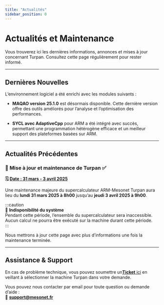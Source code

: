 ```yaml
---
title: "Actualités"
sidebar_position: 0
---
```


# Actualités et Maintenance

Vous trouverez ici les dernières informations, annonces et mises à jour concernant Turpan. Consultez cette page régulièrement pour rester informé.

---
## Dernières Nouvelles
L’environnement logiciel a été enrichi avec les modules suivants :

- **MAQAO version 25.1.0**  est désormais disponible. Cette dernière version offre des outils améliorés pour l’analyse et l’optimisation des performances.

- **SYCL avec AdaptiveCpp** pour ARM a été intégré avec succès, permettant une programmation hétérogène efficace et un meilleur support des plateformes basées sur ARM.


---

##  Actualités Précédentes
### 🔄 **Mise à jour et maintenance de Turpan** ✅
**🗓️ <u>Date : 31 mars - 3 avril 2025</u>**

Une maintenance majeure du supercalculateur ARM-Mesonet Turpan aura lieu du **lundi 31 mars 2025 à 8h00** jusqu’au **jeudi 3 avril 2025 à 9h00**.

:::caution  
📌 **Indisponibilité du système**  
Pendant cette période, l’ensemble du supercalculateur sera inaccessible.  
Aucun calcul ne pourra être exécuté sur la machine durant cette période.  
:::  

Nous mettrons à jour cette page avec plus d’informations une fois la maintenance terminée.

---

## Assistance & Support  

En cas de problème technique, vous pouvez soumettre un[**Ticket** ici]( https://tickets.mesonet.fr/) en veillant à sélectionner la machine Turpan dans votre demande.

Vous pouvez nous contacter par email pour toute question ou demande d’aide  :  
📧 **support@mesonet.fr** 
